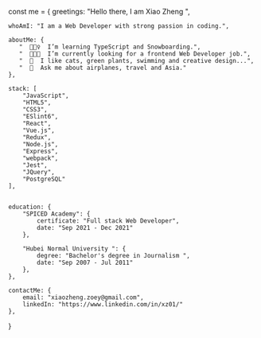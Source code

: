 

const me = {
    greetings: "Hello there, I am Xiao Zheng ",

    whoAmI: "I am a Web Developer with strong passion in coding.",

    aboutMe: {
       "  🏄🏼‍♀️  I’m learning TypeScript and Snowboarding.",
       "  👩🏻‍💻  I’m currently looking for a frontend Web Developer job.",
       "  🌵  I like cats, green plants, swimming and creative design...",
       "  💬  Ask me about airplanes, travel and Asia."
    },

    stack: [
        "JavaScript",
        "HTML5",
        "CSS3",
        "ESlint6",
        "React",
        "Vue.js",
        "Redux",
        "Node.js",
        "Express",
        "webpack",
        "Jest",
        "JQuery",
        "PostgreSQL"
    ],


    education: {
        "SPICED Academy": {
            certificate: "Full stack Web Developer",
            date: "Sep 2021 - Dec 2021"
        },
        
        "Hubei Normal University ": {
            degree: "Bachelor's degree in Journalism ",
            date: "Sep 2007 - Jul 2011"
        },
    },

    contactMe: {
        email: "xiaozheng.zoey@gmail.com",
        linkedIn: "https://www.linkedin.com/in/xz01/"
    },
}

